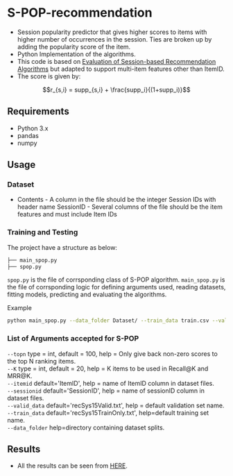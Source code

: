 # S-POP-recommendation
- Session popularity predictor that gives higher scores to items with higher number of occurrences in the session. Ties are broken up by adding the popularity score of the item.
- Python Implementation of the algorithms.
- This code is based on [Evaluation of Session-based Recommendation Algorithms](https://arxiv.org/pdf/1803.09587) but adapted to support multi-item features other than ItemID.
- The score is given by:
```math
r_{s,i} = supp_{s,i} + \frac{supp_i}{(1+supp_i)}
```
## Requirements
- Python 3.x
- pandas
- numpy

## Usage

### Dataset
- Contents
        - A column in the file should be the integer Session IDs with header name SessionID
        - Several columns of the file should be the item features and must include Item IDs
        
### Training and Testing
The project have a structure as below:

```bash
├── main_spop.py
├── spop.py
```
`spop.py` is the file of corrsponding class of S-POP algorithm.
`main_spop.py` is the file of corrsponding logic for defining arguments used, reading datasets, fitting models, predicting and evaluating the algorithms.

Example
```bash
python main_spop.py --data_folder Dataset/ --train_data train.csv --valid_data valid.csv --K 20 --topn 100 --itemid ItemID --sessionid sessionID
```

### List of Arguments accepted for S-POP
```--topn``` type = int, default = 100, help = Only give back non-zero scores to the top N ranking items. <br>
```--K``` type = int, default = 20, help = K items to be used in Recall@K and MRR@K. <br>
```--itemid``` default='ItemID', help = name of ItemID column in dataset files. <br>
```--sessionid``` default='SessionID', help = name of sessionID column in dataset files. <br>
```--valid_data``` default='recSys15Valid.txt', help = default validation set name. <br>
```--train_data``` default='recSys15TrainOnly.txt', help=default training set name. <br>
```--data_folder``` help=directory containing dataset splits.

## Results

- All the results can be seen from [HERE](https://github.com/mmaher22/iCV-SBR/blob/master/Results/S-POP.pdf).
